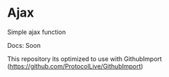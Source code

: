 # Ajax
Simple ajax function

Docs:
Soon

This repository its optimized to use with GithubImport (https://github.com/ProtocolLive/GithubImport)